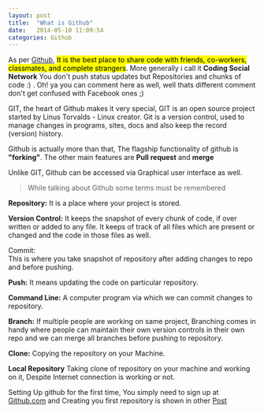 ```yaml
---
layout: post
title:  "What is Github"
date:   2014-05-10 11:09:54
categories: Github
---
```

As per [Github](https://github.com/about), <mark>It is the best place to share code with friends, co-workers, classmates, and complete strangers</mark>. More generally i call it __Coding Social Network__ You don't push status updates but Repositories and chunks of code :) . Oh! ya you can comment here as well, well thats different comment don't get confused with Facebook ones ;)

GIT, the heart of Github makes it very special, GIT is an open source project started by Linus Torvalds - Linux creator. Git is a version control, used to manage changes in programs, sites, docs and also keep the record (version) history.

Github is actually more than that, The flagship functionality of github is <b>"forking"</b>. The other main features are <b>Pull request</b> and <b>merge</b>

Unlike GIT, Github can be accessed via Graphical user interface as well.

> While talking about Github some terms must be remembered 

<b>Repository:</b> It is a place where your project is stored.

<b>Version Control:</b> It keeps the snapshot of every chunk of code, if over written or added to any file. It keeps of track of all files which are present or changed and the code in those files as well.

<div>Commit:</div> This is where you take snapshot of repository after adding changes to repo and before pushing.

<b>Push:</b> It means updating the code on particular repository.

<b>Command Line:</b> A computer program via which we can commit changes to repository.

<b>Branch:</b> If multiple people are working on same project, Branching comes in handy where people can maintain their own version controls in their own repo and we can merge all branches before pushing to repository.

<b>Clone:</b> Copying the repository on your Machine.

<b>Local Repository</b> Taking clone of repository on your machine and working on it, Despite Internet connection is working or not.

Setting Up github for the first time, You simply need to sign up at [Github.com](https://www.github.com) and Creating you first repository is shown in other [Post](http://junaidmasoodi.com/github/2014/05/14/github-pages/) 
